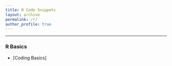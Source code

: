 ```yaml
---
title: R Code Snippets
layout: archive
permalink: /r/
author_profile: true
---
```


<hr>

### R Basics
- [Coding Basics]

